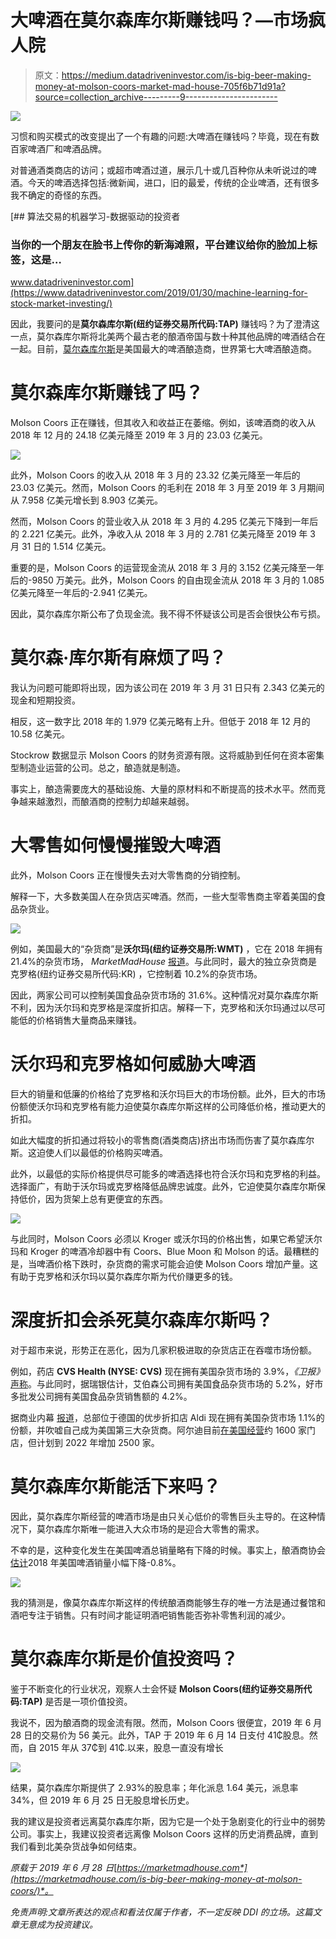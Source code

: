 # 大啤酒在莫尔森库尔斯赚钱吗？—市场疯人院

> 原文：<https://medium.datadriveninvestor.com/is-big-beer-making-money-at-molson-coors-market-mad-house-705f6b71d91a?source=collection_archive---------9----------------------->

[![](img/d3c90076a33206bef1b1ac3903d7fa5a.png)](http://www.track.datadriveninvestor.com/1B9E)

习惯和购买模式的改变提出了一个有趣的问题:大啤酒在赚钱吗？毕竟，现在有数百家啤酒厂和啤酒品牌。

对普通酒类商店的访问；或超市啤酒过道，展示几十或几百种你从未听说过的啤酒。今天的啤酒选择包括:微新闻，进口，旧的最爱，传统的企业啤酒，还有很多我不确定的奇怪的东西。

[](https://www.datadriveninvestor.com/2019/01/30/machine-learning-for-stock-market-investing/) [## 算法交易的机器学习-数据驱动的投资者

### 当你的一个朋友在脸书上传你的新海滩照，平台建议给你的脸加上标签，这是…

www.datadriveninvestor.com](https://www.datadriveninvestor.com/2019/01/30/machine-learning-for-stock-market-investing/) 

因此，我要问的是**莫尔森库尔斯(纽约证券交易所代码:TAP)** 赚钱吗？为了澄清这一点，莫尔森库尔斯将北美两个最古老的酿酒帝国与数十种其他品牌的啤酒结合在一起。目前，[莫尔森库尔斯](https://en.wikipedia.org/wiki/Molson_Coors_Brewing_Company)是美国最大的啤酒酿造商，世界第七大啤酒酿造商。

# 莫尔森库尔斯赚钱了吗？

Molson Coors 正在赚钱，但其收入和收益正在萎缩。例如，该啤酒商的收入从 2018 年 12 月的 24.18 亿美元降至 2019 年 3 月的 23.03 亿美元。

![](img/76f591877cc264807f5fee95812e5fc3.png)

此外，Molson Coors 的收入从 2018 年 3 月的 23.32 亿美元降至一年后的 23.03 亿美元。然而，Molson Coors 的毛利在 2018 年 3 月至 2019 年 3 月期间从 7.958 亿美元增长到 8.903 亿美元。

然而，Molson Coors 的营业收入从 2018 年 3 月的 4.295 亿美元下降到一年后的 2.221 亿美元。此外，净收入从 2018 年 3 月的 2.781 亿美元降至 2019 年 3 月 31 日的 1.514 亿美元。

重要的是，Molson Coors 的运营现金流从 2018 年 3 月的 3.152 亿美元降至一年后的-9850 万美元。此外，Molson Coors 的自由现金流从 2018 年 3 月的 1.085 亿美元降至一年后的-2.941 亿美元。

因此，莫尔森库尔斯公布了负现金流。我不得不怀疑该公司是否会很快公布亏损。

# 莫尔森·库尔斯有麻烦了吗？

我认为问题可能即将出现，因为该公司在 2019 年 3 月 31 日只有 2.343 亿美元的现金和短期投资。

相反，这一数字比 2018 年的 1.979 亿美元略有上升。但低于 2018 年 12 月的 10.58 亿美元。

Stockrow 数据显示 Molson Coors 的财务资源有限。这将威胁到任何在资本密集型制造业运营的公司。总之，酿造就是制造。

事实上，酿造需要庞大的基础设施、大量的原材料和不断提高的技术水平。然而竞争越来越激烈，而酿酒商的控制力却越来越弱。

# 大零售如何慢慢摧毁大啤酒

此外，Molson Coors 正在慢慢失去对大零售商的分销控制。

解释一下，大多数美国人在杂货店买啤酒。然而，一些大型零售商主宰着美国的食品杂货业。

![](img/c855573828a4ccbae0e37d52d8f9a3b9.png)

例如，美国最大的“杂货商”是**沃尔玛(纽约证券交易所:WMT)** ，它在 2018 年拥有 21.4%的杂货市场， *MarketMadHouse* [报道](https://marketmadhouse.com/cvs-health-is-one-of-americas-biggest-grocers/)。与此同时，最大的独立杂货商是克罗格(纽约证券交易所代码:KR) ，它控制着 10.2%的杂货市场。

因此，两家公司可以控制美国食品杂货市场的 31.6%。这种情况对莫尔森库尔斯不利，因为沃尔玛和克罗格是深度折扣店。解释一下，克罗格和沃尔玛通过以尽可能低的价格销售大量商品来赚钱。

# 沃尔玛和克罗格如何威胁大啤酒

巨大的销量和低廉的价格给了克罗格和沃尔玛巨大的市场份额。此外，巨大的市场份额使沃尔玛和克罗格有能力迫使莫尔森库尔斯这样的公司降低价格，推动更大的折扣。

如此大幅度的折扣通过将较小的零售商(酒类商店)挤出市场而伤害了莫尔森库尔斯。这迫使人们以最低的价格购买啤酒。

此外，以最低的实际价格提供尽可能多的啤酒选择也符合沃尔玛和克罗格的利益。选择面广，有助于沃尔玛或克罗格降低品牌忠诚度。此外，它迫使莫尔森库尔斯保持低价，因为货架上总有更便宜的东西。

![](img/3a0286388f168a56e34fe3ce9af1847b.png)

与此同时，Molson Coors 必须以 Kroger 或沃尔玛的价格出售，如果它希望沃尔玛和 Kroger 的啤酒冷却器中有 Coors、Blue Moon 和 Molson 的话。最糟糕的是，当啤酒价格下跌时，杂货商的需求可能会迫使 Molson Coors 增加产量。这有助于克罗格和沃尔玛以莫尔森库尔斯为代价赚更多的钱。

# 深度折扣会杀死莫尔森库尔斯吗？

对于超市来说，形势正在恶化，因为几家积极进取的杂货店正在吞噬市场份额。

例如，药店 **CVS Health (NYSE: CVS)** 现在拥有美国杂货市场的 3.9%，*《卫报》* [声称](https://www.businessinsider.com/where-americans-are-buying-their-groceries-2017-6)。与此同时，据瑞银估计，艾伯森公司拥有美国食品杂货市场的 5.2%，好市多批发公司拥有美国食品杂货销售额的 4.2%。

据商业内幕 [报道](https://www.businessinsider.com/aldi-will-expand-to-2500-stores-2017-6)，总部位于德国的优步折扣店 Aldi 现在拥有美国杂货市场 1.1%的份额，并吹嘘自己成为美国第三大杂货商。阿尔迪目前[在美国经营](https://marketmadhouse.com/why-aldi-is-americas-most-disruptive-grocer/)约 1600 家门店，但计划到 2022 年增加 2500 家。

# 莫尔森库尔斯能活下来吗？

因此，莫尔森库尔斯经营的啤酒市场是由只关心低价的零售巨头主导的。在这种情况下，莫尔森库尔斯唯一能进入大众市场的是迎合大零售的需求。

不幸的是，这种变化发生在美国啤酒总销量略有下降的时候。事实上，酿酒商协会[估计](https://www.brewersassociation.org/statistics/national-beer-sales-production-data/)2018 年美国啤酒销量小幅下降-0.8%。

![](img/6e81cc0699cda369d224ee11d47fe4e6.png)

我的猜测是，像莫尔森库尔斯这样的传统酿酒商能够生存的唯一方法是通过餐馆和酒吧专注于销售。只有时间才能证明酒吧销售能否弥补零售利润的减少。

# 莫尔森库尔斯是价值投资吗？

鉴于不断变化的行业状况，观察人士会怀疑 **Molson Coors(纽约证券交易所代码:TAP)** 是否是一项价值投资。

我说不，因为酿酒商的现金流有限。然而，Molson Coors 很便宜，2019 年 6 月 28 日的交易价为 56 美元。此外，TAP 于 2019 年 6 月 14 日支付 41₵股息。然而，自 2015 年从 37₵到 41₵.以来，股息一直没有增长

![](img/97d020b6743bdf454a7f4f9c89ef2933.png)

结果，莫尔森库尔斯提供了 2.93%的股息率；年化派息 1.64 美元，派息率 34%，但 2019 年 6 月 25 日无股息增长历史。

我的建议是投资者远离莫尔森库尔斯，因为它是一个处于急剧变化的行业中的弱势公司。事实上，我建议投资者远离像 Molson Coors 这样的历史消费品牌，直到我们看到北美杂货战争如何结束。

*原载于 2019 年 6 月 28 日*[*https://marketmadhouse.com*](https://marketmadhouse.com/is-big-beer-making-money-at-molson-coors/)*。*

*免责声明:文章所表达的观点和看法仅属于作者，不一定反映 DDI 的立场。这篇文章无意成为投资建议。*